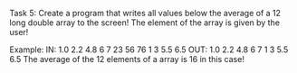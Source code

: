 Task 5: Create a program that writes all values below the average of a 12 long
double array to the screen! The element of the array is given by the user!

Example:
IN: 1.0 2.2 4.8 6 7 23 56 76 1 3 5.5 6.5
OUT: 1.0 2.2 4.8 6 7 1 3 5.5 6.5
The average of the 12 elements of a array is 16 in this case!